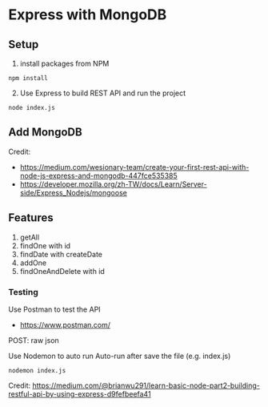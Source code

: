# Express with MongoDB

## Setup
1. install packages from NPM
```
npm install
```
2. Use Express to build REST API and run the project
```
node index.js
```

## Add MongoDB

Credit: 
- https://medium.com/wesionary-team/create-your-first-rest-api-with-node-js-express-and-mongodb-447fce535385
- https://developer.mozilla.org/zh-TW/docs/Learn/Server-side/Express_Nodejs/mongoose

## Features
1. getAll
2. findOne with id
3. findDate with createDate
4. addOne
5. findOneAndDelete with id

### Testing
Use Postman to test the API
- https://www.postman.com/

POST: raw json

Use Nodemon to auto run
Auto-run after save the file (e.g. index.js)
```
nodemon index.js
```

Credit: https://medium.com/@brianwu291/learn-basic-node-part2-building-restful-api-by-using-express-d9fefbeefa41
